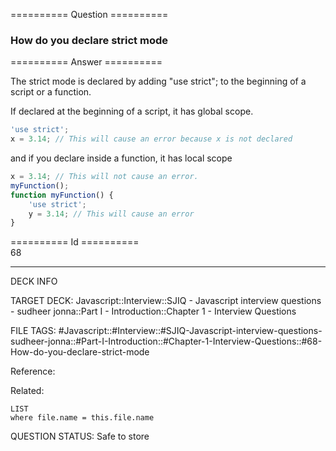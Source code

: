 ========== Question ==========  

### How do you declare strict mode  

========== Answer ==========  

The strict mode is declared by adding "use strict"; to the beginning of a script or a function.

If declared at the beginning of a script, it has global scope.

```javascript
'use strict';
x = 3.14; // This will cause an error because x is not declared
```

and if you declare inside a function, it has local scope

```javascript
x = 3.14; // This will not cause an error.
myFunction();
function myFunction() {
    'use strict';
    y = 3.14; // This will cause an error
}
```

========== Id ==========  
68

---

DECK INFO

TARGET DECK: Javascript::Interview::SJIQ - Javascript interview questions - sudheer jonna::Part I - Introduction::Chapter 1 - Interview Questions

FILE TAGS: #Javascript::#Interview::#SJIQ-Javascript-interview-questions-sudheer-jonna::#Part-I-Introduction::#Chapter-1-Interview-Questions::#68-How-do-you-declare-strict-mode

Reference:

Related:

```dataview
LIST
where file.name = this.file.name
```

QUESTION STATUS: Safe to store
